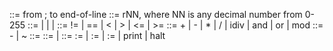 <comment> ::= from ; to end-of-line
<reg>     ::= rNN, where NN is any decimal number from 0-255
<k>       ::= <decimal-literal> | <boolean-literal> | <null> | <emptylist>
<relop>   ::= != | == | < | > | <= | >=
<binop>   ::= + | - | * | / | idiv | and | or | mod
<unop>    ::= - | ~ 
<lvalue>  ::= <reg> 
<rvalue>  ::= <reg> | <k>
<instr>   ::= <lvalue> := <rvalue>
           |  <lvalue> := <rvalue> <binop> <rvalue>
           |  <lvalue> := <unop> <rvalue>
           |  print <rvalue>
           |  halt

